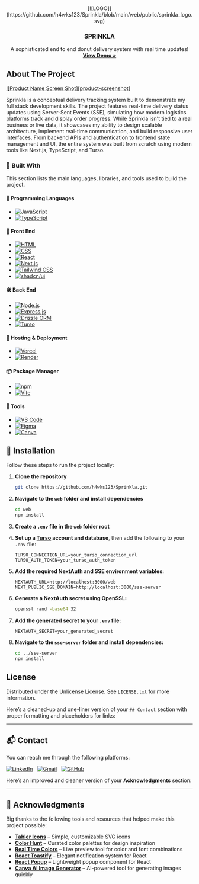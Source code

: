 <a id="readme-top"></a>

<!-- PROJECT LOGO -->
<br />
<div align="center">
[![LOGO]](https://github.com/h4wks123/Sprinkla/blob/main/web/public/sprinkla_logo.svg)
  
  <h3 align="center">SPRINKLA</h3>
  
  <p align="center">
    A sophisticated end to end donut delivery system with real time updates!
    <br />
    <a href="https://sprinkla.vercel.app"><strong>View Demo »</strong></a>
    <br />
  </p>
</div>

<!-- ABOUT THE PROJECT -->

## About The Project

[![Product Name Screen Shot][product-screenshot]](https://example.com)

Sprinkla is a conceptual delivery tracking system built to demonstrate my full stack development skills. The project features real-time delivery status updates using Server-Sent Events (SSE), simulating how modern logistics platforms track and display order progress. While Sprinkla isn't tied to a real business or live data, it showcases my ability to design scalable architecture, implement real-time communication, and build responsive user interfaces. From backend APIs and authentication to frontend state management and UI, the entire system was built from scratch using modern tools like Next.js, TypeScript, and Turso.

### 🚧 Built With

This section lists the main languages, libraries, and tools used to build the project.

#### 🧠 Programming Languages

* [![JavaScript](https://img.shields.io/badge/JavaScript-F7DF1E?logo=javascript\&logoColor=000)](https://developer.mozilla.org/en-US/docs/Web/JavaScript)
* [![TypeScript](https://img.shields.io/badge/TypeScript-3178C6?logo=typescript\&logoColor=fff)](https://www.typescriptlang.org/)

#### 🎨 Front End

* [![HTML](https://img.shields.io/badge/HTML5-E34F26.svg?logo=html5\&logoColor=white)](https://developer.mozilla.org/en-US/docs/Web/HTML)
* [![CSS](https://img.shields.io/badge/CSS3-264de4?logo=css3\&logoColor=white)](https://developer.mozilla.org/en-US/docs/Web/CSS)
* [![React](https://img.shields.io/badge/React-20232A?style=for-the-badge\&logo=react\&logoColor=61DAFB)](https://reactjs.org/)
* [![Next.js](https://img.shields.io/badge/Next.js-000000?style=for-the-badge\&logo=nextdotjs\&logoColor=white)](https://nextjs.org/)
* [![Tailwind CSS](https://img.shields.io/badge/Tailwind_CSS-38B2AC.svg?logo=tailwind-css\&logoColor=white)](https://tailwindcss.com/)
* [![shadcn/ui](https://img.shields.io/badge/shadcn%2Fui-000000?logo=vercel\&logoColor=white)](https://ui.shadcn.dev)

#### 🛠️ Back End

* [![Node.js](https://img.shields.io/badge/Node.js-339933?logo=node.js\&logoColor=white)](https://nodejs.org/)
* [![Express.js](https://img.shields.io/badge/Express.js-404d59?logo=express\&logoColor=white)](https://expressjs.com/)
* [![Drizzle ORM](https://img.shields.io/badge/Drizzle-C5F74F.svg?style=for-the-badge&logo=Drizzle&logoColor=black)](https://orm.drizzle.team/)
* [![Turso](https://img.shields.io/badge/Turso-4FF8D2.svg?style=for-the-badge&logo=Turso&logoColor=black)](https://turso.tech/)

#### 🚀 Hosting & Deployment

* [![Vercel](https://img.shields.io/badge/Vercel-000000.svg?logo=vercel\&logoColor=white)](https://vercel.com/)
* [![Render](https://img.shields.io/badge/Render-000000.svg?style=for-the-badge&logo=Render&logoColor=white)](https://render.com/)

#### 📦 Package Manager

* [![npm](https://img.shields.io/badge/npm-CB3837?logo=npm\&logoColor=white)](https://www.npmjs.com/)
* [![Vite](https://img.shields.io/badge/Vite-646CFF?logo=vite\&logoColor=fff)](https://vitejs.dev/)

#### 🧰 Tools

* [![VS Code](https://img.shields.io/badge/VS_Code-007ACC?logo=visualstudiocode\&logoColor=white)](https://code.visualstudio.com/)
* [![Figma](https://img.shields.io/badge/Figma-F24E1E?logo=figma\&logoColor=white)](https://www.figma.com/)
* [![Canva](https://img.shields.io/badge/Canva-00C4CC?logo=canva\&logoColor=white)](https://www.canva.com/)

<!-- GETTING STARTED -->

## 🚀 Installation

Follow these steps to run the project locally:

1. **Clone the repository**
   ```sh
   git clone https://github.com/h4wks123/Sprinkla.git
   ```

2. **Navigate to the `web` folder and install dependencies**
   ```sh
   cd web
   npm install
   ```

3. **Create a `.env` file in the `web` folder root**

4. **Set up a [Turso](https://turso.tech/) account and database**, then add the following to your `.env` file:
   ```env
   TURSO_CONNECTION_URL=your_turso_connection_url
   TURSO_AUTH_TOKEN=your_turso_auth_token
   ```

5. **Add the required NextAuth and SSE environment variables:**
   ```env
   NEXTAUTH_URL=http://localhost:3000/web
   NEXT_PUBLIC_SSE_DOMAIN=http://localhost:3000/sse-server
   ```

6. **Generate a NextAuth secret using OpenSSL:**

   ```sh
   openssl rand -base64 32
   ```

7. **Add the generated secret to your `.env` file:**
   ```env
   NEXTAUTH_SECRET=your_generated_secret
   ```

8. **Navigate to the `sse-server` folder and install dependencies:**
   ```sh
   cd ../sse-server
   npm install
   ```
   
<!-- LICENSE -->

## License

Distributed under the Unlicense License. See `LICENSE.txt` for more information.

<!-- CONTACT -->

Here’s a cleaned-up and one-liner version of your `## Contact` section with proper formatting and placeholders for links:

---

## 📬 Contact

You can reach me through the following platforms:

[![LinkedIn](https://custom-icon-badges.demolab.com/badge/LinkedIn-0A66C2?logo=linkedin-white\&logoColor=fff)](https://www.linkedin.com/in/ivanne-dave-bayer-a23b30302/)  
[![Gmail](https://img.shields.io/badge/Gmail-D14836?logo=gmail\&logoColor=white)](mailto:ivannebayer@gmail.com)  
[![GitHub](https://img.shields.io/badge/GitHub-%23121011.svg?logo=github&logoColor=white)](https://github.com/h4wks123)

<!-- ACKNOWLEDGMENTS -->

Here’s an improved and cleaner version of your **Acknowledgments** section:

---

## 🙏 Acknowledgments

Big thanks to the following tools and resources that helped make this project possible:

* [**Tabler Icons**](https://tabler.io/icons) – Simple, customizable SVG icons
* [**Color Hunt**](https://colorhunt.co/) – Curated color palettes for design inspiration
* [**Real Time Colors**](https://www.realtimecolors.com/?colors=050315-fbfbfe-2f27ce-dedcff-433bff&fonts=Inter-Inter) – Live preview tool for color and font combinations
* [**React Toastify**](https://www.npmjs.com/package/react-toastify) – Elegant notification system for React
* [**React Popup**](https://react-popup.elazizi.com/) – Lightweight popup component for React
* [**Canva AI Image Generator**](https://www.canva.com/ai-image-generator/) – AI-powered tool for generating images quickly

